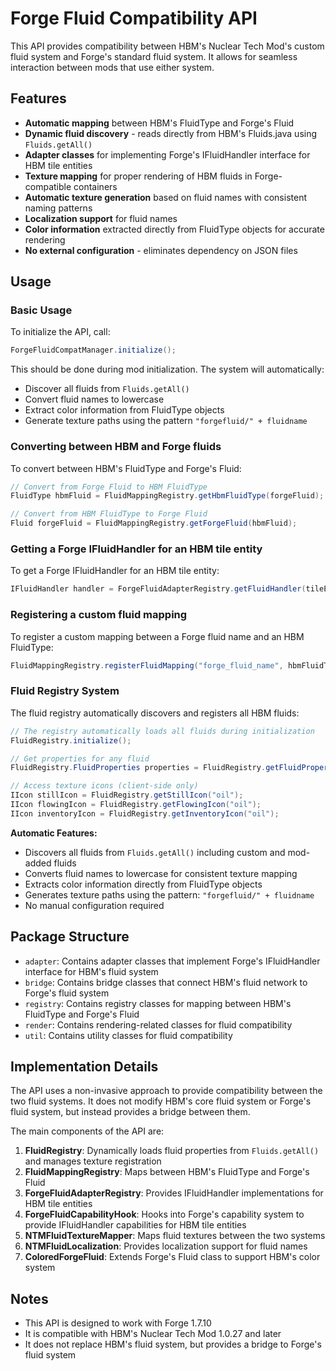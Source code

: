 # Forge Fluid Compatibility API

This API provides compatibility between HBM's Nuclear Tech Mod's custom fluid system and Forge's standard fluid system. It allows for seamless interaction between mods that use either system.

## Features

- **Automatic mapping** between HBM's FluidType and Forge's Fluid
- **Dynamic fluid discovery** - reads directly from HBM's Fluids.java using `Fluids.getAll()`
- **Adapter classes** for implementing Forge's IFluidHandler interface for HBM tile entities
- **Texture mapping** for proper rendering of HBM fluids in Forge-compatible containers
- **Automatic texture generation** based on fluid names with consistent naming patterns
- **Localization support** for fluid names
- **Color information** extracted directly from FluidType objects for accurate rendering
- **No external configuration** - eliminates dependency on JSON files

## Usage

### Basic Usage

To initialize the API, call:

```java
ForgeFluidCompatManager.initialize();
```

This should be done during mod initialization. The system will automatically:
- Discover all fluids from `Fluids.getAll()`
- Convert fluid names to lowercase
- Extract color information from FluidType objects
- Generate texture paths using the pattern `"forgefluid/" + fluidname`

### Converting between HBM and Forge fluids

To convert between HBM's FluidType and Forge's Fluid:

```java
// Convert from Forge Fluid to HBM FluidType
FluidType hbmFluid = FluidMappingRegistry.getHbmFluidType(forgeFluid);

// Convert from HBM FluidType to Forge Fluid
Fluid forgeFluid = FluidMappingRegistry.getForgeFluid(hbmFluid);
```

### Getting a Forge IFluidHandler for an HBM tile entity

To get a Forge IFluidHandler for an HBM tile entity:

```java
IFluidHandler handler = ForgeFluidAdapterRegistry.getFluidHandler(tileEntity);
```

### Registering a custom fluid mapping

To register a custom mapping between a Forge fluid name and an HBM FluidType:

```java
FluidMappingRegistry.registerFluidMapping("forge_fluid_name", hbmFluidType);
```

### Fluid Registry System

The fluid registry automatically discovers and registers all HBM fluids:

```java
// The registry automatically loads all fluids during initialization
FluidRegistry.initialize();

// Get properties for any fluid
FluidRegistry.FluidProperties properties = FluidRegistry.getFluidProperties("water");

// Access texture icons (client-side only)
IIcon stillIcon = FluidRegistry.getStillIcon("oil");
IIcon flowingIcon = FluidRegistry.getFlowingIcon("oil");
IIcon inventoryIcon = FluidRegistry.getInventoryIcon("oil");
```

**Automatic Features:**
- Discovers all fluids from `Fluids.getAll()` including custom and mod-added fluids
- Converts fluid names to lowercase for consistent texture mapping
- Extracts color information directly from FluidType objects
- Generates texture paths using the pattern: `"forgefluid/" + fluidname`
- No manual configuration required

## Package Structure

- `adapter`: Contains adapter classes that implement Forge's IFluidHandler interface for HBM's fluid system
- `bridge`: Contains bridge classes that connect HBM's fluid network to Forge's fluid system
- `registry`: Contains registry classes for mapping between HBM's FluidType and Forge's Fluid
- `render`: Contains rendering-related classes for fluid compatibility
- `util`: Contains utility classes for fluid compatibility

## Implementation Details

The API uses a non-invasive approach to provide compatibility between the two fluid systems. It does not modify HBM's core fluid system or Forge's fluid system, but instead provides a bridge between them.

The main components of the API are:

1. **FluidRegistry**: Dynamically loads fluid properties from `Fluids.getAll()` and manages texture registration
2. **FluidMappingRegistry**: Maps between HBM's FluidType and Forge's Fluid
3. **ForgeFluidAdapterRegistry**: Provides IFluidHandler implementations for HBM tile entities
4. **ForgeFluidCapabilityHook**: Hooks into Forge's capability system to provide IFluidHandler capabilities for HBM tile entities
5. **NTMFluidTextureMapper**: Maps fluid textures between the two systems
6. **NTMFluidLocalization**: Provides localization support for fluid names
7. **ColoredForgeFluid**: Extends Forge's Fluid class to support HBM's color system

## Notes

- This API is designed to work with Forge 1.7.10
- It is compatible with HBM's Nuclear Tech Mod 1.0.27 and later
- It does not replace HBM's fluid system, but provides a bridge to Forge's fluid system
